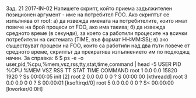 Зад. 21 2017-IN-02 Напишете скрипт, който приема задължителен позиционен аргумент - име на 
потребител FOO. Ако скриптът се изпълнява от root:
а) да извежда имената на потребителите, които имат повече на брой процеси от FOO, ако има
такива;
б) да извежда средното време (в секунди), за което са работили процесите на всички потребители
на системата (TIME, във формат HH:MM:SS);
в) ако съществуват процеси на FOO, които са работили над два пъти повече от средното време,
скриптът да прекратява изпълнението им по подходящ начин.
За справка:
6
$ ps -e -o user,pid,%cpu,%mem,vsz,rss,tty,stat,time,command | head -5
USER 	PID 	%CPU 	%MEM 	VSZ 	RSS 	TT 	STAT	 TIME 	COMMAND
root 	1 	0.0 	0.0 	15820 	1920 	? 	Ss 	00:00:05 init [2]
root 	2 	0.0 	0.0 	0 0 	? 	S 		00:00:00 [kthreadd]
root 	3 	0.0 	0.0 	0 0 	? 	S 		00:00:01 [ksoftirqd/0]
root 	5 	0.0 	0.0 	0 0 	? 	S< 		00:00:00 [kworker/0:0H]